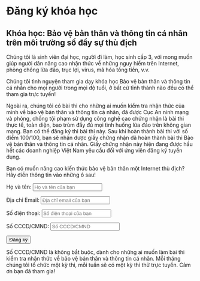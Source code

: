 # Đăng ký khóa học

## Khóa học: Bảo vệ bản thân và thông tin cá nhân trên môi trường số đầy sự thù địch

Chúng tôi là sinh viên đại học, người đi làm, học sinh cấp 3, với mong muốn
giúp người dân nâng cao nhận thức về những nguy hiểm trên Internet, phòng chống
lừa đảo, trục lợi, virus, mã hóa tống tiền, v.v.

Chúng tôi tình nguyện tham gia dạy khóa học Bảo vệ bản thân và thông tin
cá nhân cho mọi người trong mọi độ tuổi, ở bất cứ tỉnh thành nào đều có thể
tham gia trực tuyến!

Ngoài ra, chúng tôi có bài thi cho những ai muốn kiểm tra nhận thức của
mình về bảo vệ bản thân và thông tin cá nhân, đã được
Cục An ninh mạng và phòng, chống tội phạm sử dụng công nghệ cao chứng nhận
là bài thi thực tế, toàn diện, bao trùm đầy đủ mọi tình huống lừa đảo trên
không gian mạng. Bạn có thể đăng ký thi bài thi này. Sau khi hoàn thành
bài thi với số điểm 100/100, bạn sẽ nhận được giấy chứng nhận đã hoàn thành
bài thi Bảo vệ bản thân và thông tin cá nhân. Giấy chứng nhận này hiện
đang được hầu hết các doanh nghiệp Việt Nam yêu cầu đối với ứng viên đăng ký
tuyển dụng.

Bạn có muốn nâng cao kiến thức bảo vệ bản thân một Internet thù địch?
Hãy điền thông tin vào những ô sau!

<form name="dangky" action="/" method="get">

Họ và tên:
<input type="text" name="name" placeholder="Họ và tên của bạn">
<br>

Địa chỉ Email:
<input type="text" name="email" placeholder="Địa chỉ email của bạn">
<br>

Số điện thoại:
<input type="text" name="phone" placeholder="Số điện thoại của bạn">
<br>

Số CCCD/CMND:
<input type="text" name="cccd" placeholder="Số CCCD/CMND">
<br>

<input type="submit" name="submit" value="Đăng ký">

</form>

Số CCCD/CMND là không bắt buộc, dành cho những ai muốn làm bài thi kiểm tra
nhận thức về bảo vệ bản thân và thông tin cá nhân. Mỗi tháng chúng tôi tổ chức
một kỳ thi, mỗi tuần sẽ có một kỳ thi thử trực tuyến. Cảm ơn bạn đã tham gia!
